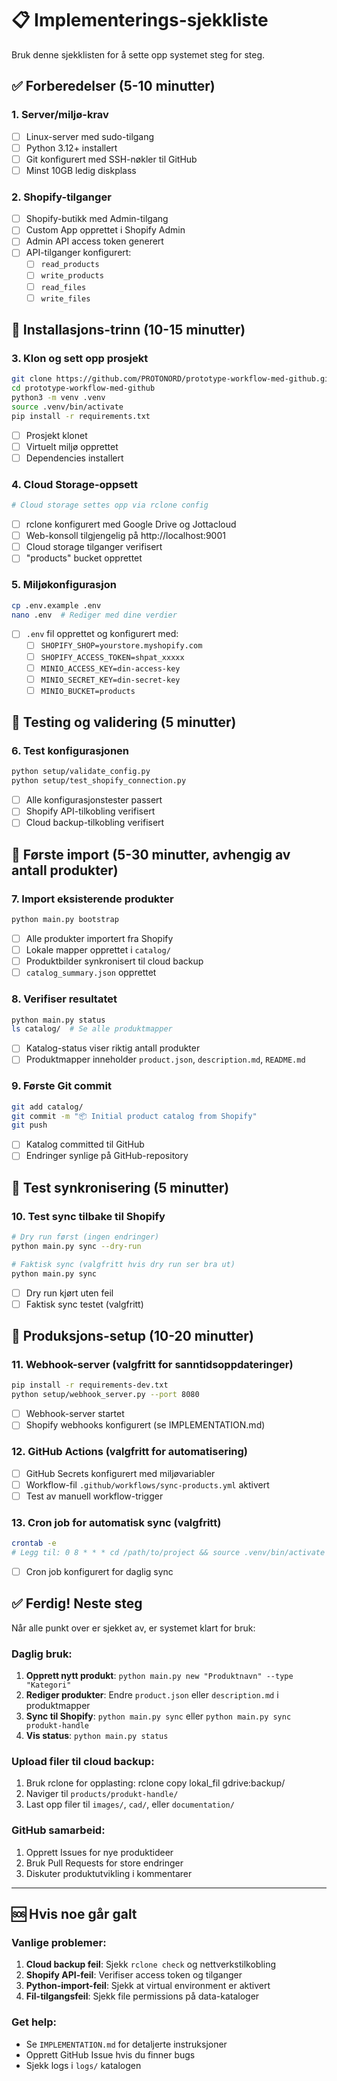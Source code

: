 # 📋 Implementerings-sjekkliste

Bruk denne sjekklisten for å sette opp systemet steg for steg.

## ✅ Forberedelser (5-10 minutter)

### 1. Server/miljø-krav
- [ ] Linux-server med sudo-tilgang
- [ ] Python 3.12+ installert
- [ ] Git konfigurert med SSH-nøkler til GitHub
- [ ] Minst 10GB ledig diskplass

### 2. Shopify-tilganger
- [ ] Shopify-butikk med Admin-tilgang
- [ ] Custom App opprettet i Shopify Admin
- [ ] Admin API access token generert
- [ ] API-tilganger konfigurert:
  - [ ] `read_products`
  - [ ] `write_products`
  - [ ] `read_files`
  - [ ] `write_files`

## 🔧 Installasjons-trinn (10-15 minutter)

### 3. Klon og sett opp prosjekt
```bash
git clone https://github.com/PROTONORD/prototype-workflow-med-github.git
cd prototype-workflow-med-github
python3 -m venv .venv
source .venv/bin/activate
pip install -r requirements.txt
```
- [ ] Prosjekt klonet
- [ ] Virtuelt miljø opprettet
- [ ] Dependencies installert

### 4. Cloud Storage-oppsett
```bash
# Cloud storage settes opp via rclone config
```
- [ ] rclone konfigurert med Google Drive og Jottacloud
- [ ] Web-konsoll tilgjengelig på http://localhost:9001
- [ ] Cloud storage tilganger verifisert
- [ ] "products" bucket opprettet

### 5. Miljøkonfigurasjon
```bash
cp .env.example .env
nano .env  # Rediger med dine verdier
```
- [ ] `.env` fil opprettet og konfigurert med:
  - [ ] `SHOPIFY_SHOP=yourstore.myshopify.com`
  - [ ] `SHOPIFY_ACCESS_TOKEN=shpat_xxxxx`
  - [ ] `MINIO_ACCESS_KEY=din-access-key`
  - [ ] `MINIO_SECRET_KEY=din-secret-key`
  - [ ] `MINIO_BUCKET=products`

## 🧪 Testing og validering (5 minutter)

### 6. Test konfigurasjonen
```bash
python setup/validate_config.py
python setup/test_shopify_connection.py
```
- [ ] Alle konfigurasjonstester passert
- [ ] Shopify API-tilkobling verifisert
- [ ] Cloud backup-tilkobling verifisert

## 🚀 Første import (5-30 minutter, avhengig av antall produkter)

### 7. Import eksisterende produkter
```bash
python main.py bootstrap
```
- [ ] Alle produkter importert fra Shopify
- [ ] Lokale mapper opprettet i `catalog/`
- [ ] Produktbilder synkronisert til cloud backup
- [ ] `catalog_summary.json` opprettet

### 8. Verifiser resultatet
```bash
python main.py status
ls catalog/  # Se alle produktmapper
```
- [ ] Katalog-status viser riktig antall produkter
- [ ] Produktmapper inneholder `product.json`, `description.md`, `README.md`

### 9. Første Git commit
```bash
git add catalog/
git commit -m "📦 Initial product catalog from Shopify"
git push
```
- [ ] Katalog committed til GitHub
- [ ] Endringer synlige på GitHub-repository

## 🔄 Test synkronisering (5 minutter)

### 10. Test sync tilbake til Shopify
```bash
# Dry run først (ingen endringer)
python main.py sync --dry-run

# Faktisk sync (valgfritt hvis dry run ser bra ut)
python main.py sync
```
- [ ] Dry run kjørt uten feil
- [ ] Faktisk sync testet (valgfritt)

## 🎯 Produksjons-setup (10-20 minutter)

### 11. Webhook-server (valgfritt for sanntidsoppdateringer)
```bash
pip install -r requirements-dev.txt
python setup/webhook_server.py --port 8080
```
- [ ] Webhook-server startet
- [ ] Shopify webhooks konfigurert (se IMPLEMENTATION.md)

### 12. GitHub Actions (valgfritt for automatisering)
- [ ] GitHub Secrets konfigurert med miljøvariabler
- [ ] Workflow-fil `.github/workflows/sync-products.yml` aktivert
- [ ] Test av manuell workflow-trigger

### 13. Cron job for automatisk sync (valgfritt)
```bash
crontab -e
# Legg til: 0 8 * * * cd /path/to/project && source .venv/bin/activate && python main.py sync
```
- [ ] Cron job konfigurert for daglig sync

## ✅ Ferdig! Neste steg

Når alle punkt over er sjekket av, er systemet klart for bruk:

### Daglig bruk:
1. **Opprett nytt produkt**: `python main.py new "Produktnavn" --type "Kategori"`
2. **Rediger produkter**: Endre `product.json` eller `description.md` i produktmapper
3. **Sync til Shopify**: `python main.py sync` eller `python main.py sync produkt-handle`
4. **Vis status**: `python main.py status`

### Upload filer til cloud backup:
1. Bruk rclone for opplasting: rclone copy lokal_fil gdrive:backup/
2. Naviger til `products/produkt-handle/`
3. Last opp filer til `images/`, `cad/`, eller `documentation/`

### GitHub samarbeid:
1. Opprett Issues for nye produktideer
2. Bruk Pull Requests for store endringer
3. Diskuter produktutvikling i kommentarer

---

## 🆘 Hvis noe går galt

### Vanlige problemer:
1. **Cloud backup feil**: Sjekk `rclone check` og nettverkstilkobling
2. **Shopify API-feil**: Verifiser access token og tilganger
3. **Python-import-feil**: Sjekk at virtual environment er aktivert
4. **Fil-tilgangsfeil**: Sjekk file permissions på data-kataloger

### Get help:
- Se `IMPLEMENTATION.md` for detaljerte instruksjoner
- Opprett GitHub Issue hvis du finner bugs
- Sjekk logs i `logs/` katalogen